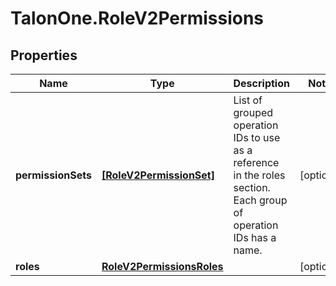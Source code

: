 # TalonOne.RoleV2Permissions

## Properties

Name | Type | Description | Notes
------------ | ------------- | ------------- | -------------
**permissionSets** | [**[RoleV2PermissionSet]**](RoleV2PermissionSet.md) | List of grouped operation IDs to use as a reference in the roles section. Each group of operation IDs has a name. | [optional] 
**roles** | [**RoleV2PermissionsRoles**](RoleV2PermissionsRoles.md) |  | [optional] 


